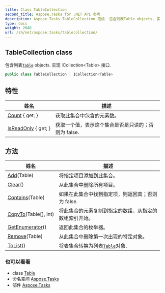 ```yaml
---
title: Class TableCollection
second_title: Aspose.Tasks for .NET API 参考
description: Aspose.Tasks.TableCollection 班级. 包含列表Table objects. 实现 ICollectionTable 接口.
type: docs
weight: 2040
url: /zh/net/aspose.tasks/tablecollection/
---
```

## TableCollection class

包含列表[`Table`](../table/) objects. 实现 ICollection&lt;Table&gt; 接口.

```csharp
public class TableCollection : ICollection<Table>
```

## 特性

| 姓名 | 描述 |
| --- | --- |
| [Count](../../aspose.tasks/tablecollection/count/) { get; } | 获取此集合中包含的元素数。 |
| [IsReadOnly](../../aspose.tasks/tablecollection/isreadonly/) { get; } | 获取一个值，表示这个集合是否是只读的；否则为 false. |

## 方法

| 姓名 | 描述 |
| --- | --- |
| [Add](../../aspose.tasks/tablecollection/add/)(Table) | 将指定项目添加到此集合。 |
| [Clear](../../aspose.tasks/tablecollection/clear/)() | 从此集合中删除所有项目。 |
| [Contains](../../aspose.tasks/tablecollection/contains/)(Table) | 如果在此集合中找到指定项，则返回真；否则为 false. |
| [CopyTo](../../aspose.tasks/tablecollection/copyto/)(Table[], int) | 将此集合的元素复制到指定的数组，从指定的数组索引开始。 |
| [GetEnumerator](../../aspose.tasks/tablecollection/getenumerator/)() | 返回此集合的枚举器。 |
| [Remove](../../aspose.tasks/tablecollection/remove/)(Table) | 从此集合中删除第一次出现的特定对象。 |
| [ToList](../../aspose.tasks/tablecollection/tolist/)() | 将表集合转换为列表[`Table`](../table/)对象. |

### 也可以看看

* class [Table](../table/)
* 命名空间 [Aspose.Tasks](../../aspose.tasks/)
* 部件 [Aspose.Tasks](../../)


